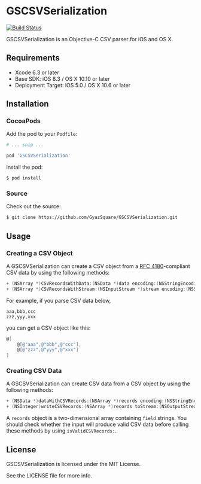 GSCSVSerialization
==================
[![Build Status](https://travis-ci.org/GyazSquare/GSCSVSerialization.svg?branch=master)](https://travis-ci.org/GyazSquare/GSCSVSerialization)

GSCSVSerialization is an Objective-C CSV parser for iOS and OS X.

## Requirements

* Xcode 6.3 or later
* Base SDK: iOS 8.3 / OS X 10.10 or later
* Deployment Target: iOS 5.0 / OS X 10.6 or later

## Installation

### CocoaPods

Add the pod to your `Podfile`:

```ruby
# ... snip ...

pod 'GSCSVSerialization'
```

Install the pod:

```sh
$ pod install
```

### Source

Check out the source:

```sh
$ git clone https://github.com/GyazSquare/GSCSVSerialization.git
```

## Usage

### Creating a CSV Object

A GSCSVSerialization can create a CSV object from a [RFC 4180](https://tools.ietf.org/html/rfc4180)-compliant CSV data by using the following methods:

```objective-c
+ (NSArray *)CSVRecordsWithData:(NSData *)data encoding:(NSStringEncoding)encoding options:(GSCSVReadingOptions)opt error:(NSError **)error;
+ (NSArray *)CSVRecordsWithStream:(NSInputStream *)stream encoding:(NSStringEncoding)encoding options:(GSCSVReadingOptions)opt error:(NSError **)error;
```

For example, if you parse CSV data below,

```csv
aaa,bbb,ccc
zzz,yyy,xxx
```

you can get a CSV object like this:

```objective-c
@[
    @[@"aaa",@"bbb",@"ccc"],
    @[@"zzz",@"yyy",@"xxx"]
]
```

### Creating CSV Data

A GSCSVSerialization can create CSV data from a CSV object by using the following methods:

```objective-c
+ (NSData *)dataWithCSVRecords:(NSArray *)records encoding:(NSStringEncoding)encoding options:(GSCSVWritingOptions)opt error:(NSError **)error;
+ (NSInteger)writeCSVRecords:(NSArray *)records toStream:(NSOutputStream *)stream encoding:(NSStringEncoding)encoding options:(GSCSVWritingOptions)opt error:(NSError **)error;
```

A `records` object is a two-dimensional array containing `field` strings. You should check whether the input will produce valid CSV data before calling these methods by using `isValidCSVRecords:`.

## License

GSCSVSerialization is licensed under the MIT License.

See the LICENSE file for more info.
